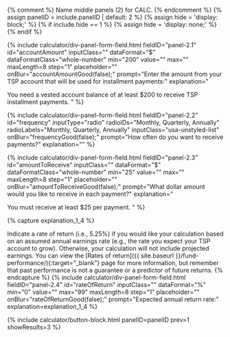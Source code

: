 {% comment %}
Name middle panels (2) for CALC.
{% endcomment %}
{% assign panelID = include.panelID | default: 2 %}
{% assign hide = 'display: block;' %}
{% if include.hide == 1 %} {% assign hide = 'display: none;' %} {% endif %}

<section id="panel-{{ panelID }}" class="calculator-panel" style="{{ hide }}"  markdown="1">

{% include calculator/div-panel-form-field.html
  fieldID="panel-2.1" id="accountAmount"
  inputClass=""  dataFormat="$" dataFormatClass="whole-number"
  min="200" value="" max="" maxLength=8 step="1"
  placeholder="" onBlur="accountAmountGood(false);"
  prompt="Enter the amount from your TSP account that will be used for installment payments:"
  explanation="

  You need a vested account balance of at least $200 to receive TSP installment payments.
  "
%}

{% include calculator/div-panel-form-field.html
  fieldID="panel-2.2" id="frequency"
  inputType="radio" radioIDs="Monthly, Quarterly, Annually" radioLabels="Monthly, Quarterly, Annually"
  inputClass="usa-unstyled-list"
  onBlur="frequencyGood(false);"
  prompt="How often do you want to receive payments?"
  explanation=""
%}

{% include calculator/div-panel-form-field.html
  fieldID="panel-2.3" id="amountToReceive"
  inputClass=""  dataFormat="$"  dataFormatClass="whole-number"
  min="25" value="" max="" maxLength=8 step="1"
  placeholder="" onBlur="amountToReceiveGood(false);"
  prompt="What dollar amount would you like to receive in each payment?"
  explanation="

  You must receive at least $25 per payment.
  "
%}

{% capture explanation_1_4 %}

  Indicate a rate of return (i.e., 5.25%) if you would like your calculation based on
  an assumed annual earnings rate (e.g., the rate you expect your TSP account to grow).
  Otherwise, your calculation will not include projected earnings. You can view the
  [Rates of return]({{ site.baseurl }}/fund-performance/){:target="\_blank"}
  page for more information, but remember that past performance is not a guarantee or
  a predictor of future returns.
{% endcapture %}
{% include calculator/div-panel-form-field.html
  fieldID="panel-2.4" id="rateOfReturn"
  inputClass=""  dataFormat="%"
  min="0" value="" max="99" maxLength=8 step="1"
  placeholder="" onBlur="rateOfReturnGood(false);"
  prompt="Expected annual return rate:"
  explanation=explanation_1_4
%}

{% include calculator/button-block.html panelID=panelID prev=1 showResults=3 %}

</section>
